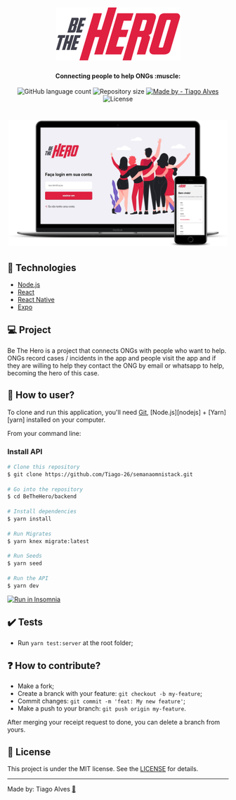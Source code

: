 <h1 align="center">
  <img src="mobile/src/assets/logo@3x.png" />
  </h1>
  
  <h4 align="center"> 
	 Connecting people to help ONGs :muscle:
  </h4>
  
  <p align="center">
  <img alt="GitHub language count" src="https://img.shields.io/github/languages/count/Tiago-26/semanaomnistack11">
  <img alt="Repository size" src="https://img.shields.io/github/repo-size/Tiago-26/semanaomnistack11">
  <a href="https://www.linkedin.com/in/tiago-alves-melo-57114b1a6">
    <img alt="Made by - Tiago Alves" src="https://img.shields.io/badge/Made%20by-Tiago%20ALves-green">
  </a>
  <img alt="License" src="https://img.shields.io/github/license/Tiago-26/semanaomnistack11">
  </p>

  <h1 align="center">
  <img src="mockup.png" width="500px" />
  </h1>
  
  
## :rocket: Technologies

- [Node.js](https://nodejs.org/en/) 
- [React](https://reactjs.org)
- [React Native](https://facebook.github.io/react-native/)
- [Expo](https://expo.io/)

## :computer: Project 

Be The Hero is a project that connects ONGs with people who want to help.
ONGs record cases / incidents in the app and people visit the app and if they are willing to help they contact the ONG by email or whatsapp to help, becoming the hero of this case. 

## :round_pushpin: How to user?

To clone and run this application, you'll need [Git](https://git-scm.com), [Node.js][nodejs] + [Yarn][yarn] installed on your computer.

From your command line:

### Install API
```bash
# Clone this repository
$ git clone https://github.com/Tiago-26/semanaomnistack.git

# Go into the repository
$ cd BeTheHero/backend

# Install dependencies
$ yarn install

# Run Migrates
$ yarn knex migrate:latest 

# Run Seeds
$ yarn seed

# Run the API
$ yarn dev
```

<p>
  <a href="https://insomnia.rest/run/?label=https://github.com/Tiago-26/semanaomnistack11/Insomnia-All_2020-03-29.json" target="_blank"><img src="https://insomnia.rest/images/run.svg" alt="Run in Insomnia"></a>
</p>

## :heavy_check_mark: Tests

- Run `yarn test:server` at the root folder;


## :question: How to contribute? 

- Make a fork;
- Create a branck with your feature: `git checkout -b my-feature`;
- Commit changes: `git commit -m 'feat: My new feature'`;
- Make a push to your branch: `git push origin my-feature`.

After merging your receipt request to done, you can delete a branch from yours.

## :memo: License

This project is under the MIT license. See the [LICENSE](https://github.com/Tiago-26/semanaomnistack11/blob/master/LICENSE) for details.

---

Made by: Tiago Alves [:boy:](https://www.linkedin.com/in/tiago-alves-melo-57114b1a6/)



